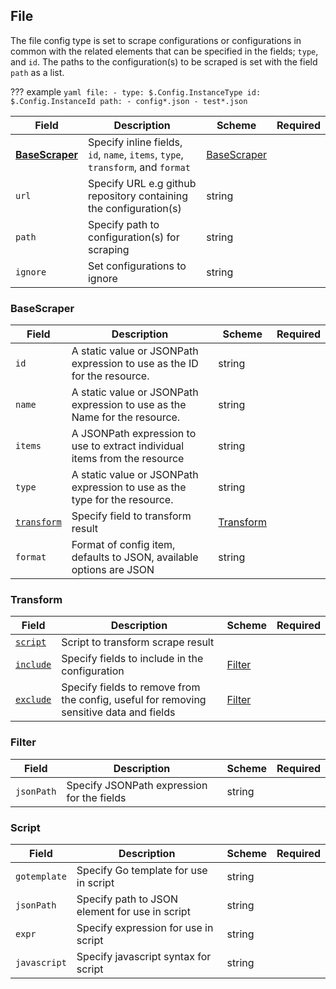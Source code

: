 ## File
The file config type is set to scrape configurations or configurations in common with the related elements that can be specified in the fields; `type`, and `id`. The paths to the configuration(s) to be scraped is set with the field `path` as a list.

??? example 
    ```yaml
      file:
        - type: $.Config.InstanceType
          id: $.Config.InstanceId
          path:
            - config*.json
            - test*.json
    ```


| Field | Description | Scheme | Required |
| ----- | ----------- | ------ | -------- |
| [**BaseScraper**](#BaseScraper) | Specify inline fields, `id`, `name`, `items`, `type`, `transform`, and `format` | [BaseScraper](#basescraper) |
| `url` | Specify URL e.g github repository containing the configuration(s) | string | 
| `path` | Specify path to configuration(s) for scraping | string |
| `ignore` | Set configurations to ignore | string |

### BaseScraper

| Field | Description | Scheme | Required |
| ----- | ----------- | ------ | -------- |
| `id` | A static value or JSONPath expression to use as the ID for the resource. | string |  |
| `name` | A static value or JSONPath expression to use as the Name for the resource. | string |  |
| `items` | A JSONPath expression to use to extract individual items from the resource | string |  |
| `type` | A static value or JSONPath expression to use as the type for the resource. | string |  |
| [`transform`](#transform) | Specify field to transform result | [Transform](#transform) |  |
| `format` | Format of config item, defaults to JSON, available options are JSON | string |

### Transform

| Field | Description | Scheme | Required |
| ----- | ----------- | ------ | -------- |
| [`script`](#script) | Script to transform scrape result |  |
| [`include`](#Filter) | Specify fields to include in the configuration | [Filter](#filter)  |  |
| [`exclude`](#filter) | Specify fields to remove from the config, useful for removing sensitive data and fields | [Filter](#filter) |  |

### Filter 

| Field | Description | Scheme | Required |
| ----- | ----------- | ------ | -------- |
| `jsonPath` | Specify JSONPath expression for the fields | string |

### Script 

| Field | Description | Scheme | Required |
| ----- | ----------- | ------ | -------- |
| `gotemplate` | Specify Go template for use in script | string |
| `jsonPath` | Specify path to JSON element for use in script | string |
| `expr` | Specify expression for use in script | string |
| `javascript` | Specify javascript syntax for script | string |